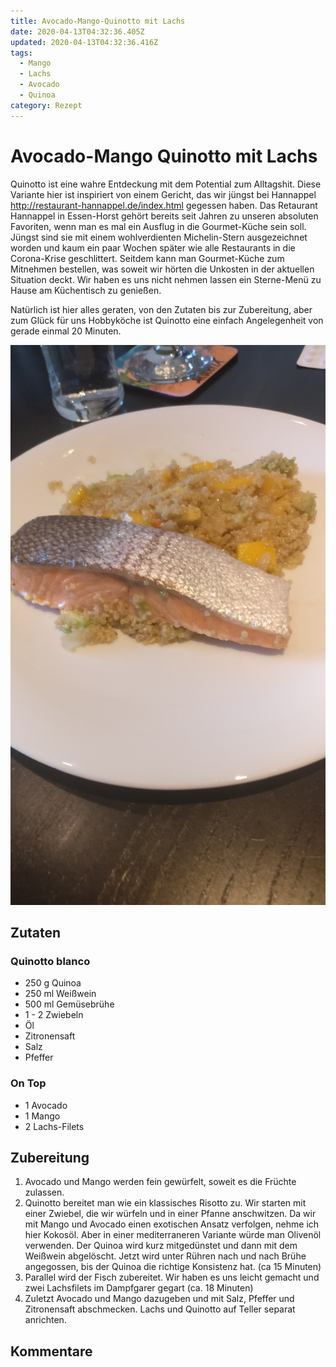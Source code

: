 ```yaml
---
title: Avocado-Mango-Quinotto mit Lachs
date: 2020-04-13T04:32:36.405Z
updated: 2020-04-13T04:32:36.416Z
tags:
  - Mango
  - Lachs
  - Avocado
  - Quinoa
category: Rezept
---
```

# Avocado-Mango Quinotto mit Lachs

Quinotto ist eine wahre Entdeckung mit dem Potential zum Alltagshit. Diese Variante hier ist inspiriert von einem Gericht, das wir jüngst bei Hannappel <http://restaurant-hannappel.de/index.html> gegessen haben. Das Retaurant Hannappel in Essen-Horst gehört bereits seit Jahren zu unseren absoluten Favoriten, wenn man es mal ein Ausflug in die Gourmet-Küche sein soll. Jüngst sind sie mit einem wohlverdienten Michelin-Stern ausgezeichnet worden und kaum ein paar Wochen später wie alle Restaurants in die Corona-Krise geschlittert. Seitdem kann man Gourmet-Küche zum Mitnehmen bestellen, was soweit wir hörten die Unkosten in der aktuellen Situation deckt. Wir haben es uns nicht nehmen lassen ein Sterne-Menü zu Hause am Küchentisch zu genießen.

Natürlich ist hier alles geraten, von den Zutaten bis zur Zubereitung, aber zum Glück für uns Hobbyköche ist Quinotto eine einfach Angelegenheit von gerade einmal 20 Minuten. 


![Avocado Mango Quinotto mit Lachs Bild](./avocado-mango-quinotto-lachs-1.jpg)

## Zutaten

### Quinotto blanco
* 250 g Quinoa
* 250 ml Weißwein
* 500 ml Gemüsebrühe
* 1 - 2 Zwiebeln
* Öl
* Zitronensaft
* Salz
* Pfeffer

### On Top
* 1 Avocado
* 1 Mango
* 2 Lachs-Filets

## Zubereitung

1. Avocado und Mango werden fein gewürfelt, soweit es die Früchte zulassen. 
2. Quinotto bereitet man wie ein klassisches Risotto zu. Wir starten mit einer Zwiebel, die wir würfeln und in einer Pfanne anschwitzen. Da wir mit Mango und Avocado einen exotischen Ansatz verfolgen, nehme ich hier Kokosöl. Aber in einer mediterraneren Variante würde man Olivenöl verwenden. Der Quinoa wird kurz mitgedünstet und dann mit dem Weißwein abgelöscht. Jetzt wird unter Rühren nach und nach Brühe angegossen, bis der Quinoa die richtige Konsistenz hat. (ca 15 Minuten)
3. Parallel wird der Fisch zubereitet. Wir haben es uns leicht gemacht und zwei Lachsfilets im Dampfgarer gegart (ca. 18 Minuten)
4. Zuletzt Avocado und Mango dazugeben und mit Salz, Pfeffer und Zitronensaft abschmecken. Lachs und Quinotto auf Teller separat anrichten. 



## Kommentare

<script src="https://utteranc.es/client.js"
        repo="stewit/blauekladde"
        issue-term="pathname"
        theme="github-light"
        crossorigin="anonymous"
        async>
</script>